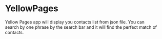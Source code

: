 # YellowPages
Yellow Pages app will display you contacts list from json file. You can search by one phrase by the search bar and it will find the perfect match of contacts.
